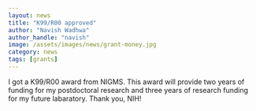 ```yaml
---
layout: news
title: "K99/R00 approved"
author: "Navish Wadhwa"
author_handle: "navish"
image: /assets/images/news/grant-money.jpg
category: news
tags: [grants]
---
```

I got a K99/R00 award from NIGMS. This award will provide two years of funding for my postdoctoral research and three years of research funding for my future labaratory. Thank you, NIH!